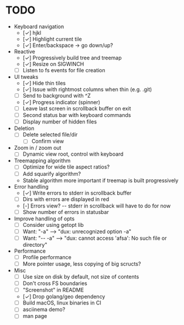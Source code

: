 # TODO

* Keyboard navigation
  * [✓] hjkl
  * [✓] Highlight current tile
  * [✓] Enter/backspace -> go down/up?
* Reactive
  * [✓] Progressively build tree and treemap
  * [✓] Resize on SIGWINCH
  * [ ] Listen to fs events for file creation
* UI tweaks
  * [✓] Hide thin tiles
  * [✓] Issue with rightmost columns when thin (e.g. .git)
  * [ ] Send to background with ^Z
  * [✓] Progress indicator (spinner)
  * [ ] Leave last screen in scrollback buffer on exit
  * [ ] Second status bar with keyboard commands
  * [ ] Display number of hidden files
* Deletion
  * [ ] Delete selected file/dir
    * [ ] Confirm view
* Zoom in / zoom out
  * [ ] Dynamic view root, control with keyboard
* Treemapping algorithm
  * [ ] Optimize for wide tile aspect ratios?
  * [ ] Add squarify algorithm?
  * Stable algorithm more important if treemap is built progressively
* Error handling
  * [✓] Write errors to stderr in scrollback buffer
  * [ ] Dirs with errors are displayed in red
  * [-] Errors view? -- stderr in scrollback will have to do for now
  * [ ] Show number of errors in statusbar
* Improve handling of opts
  * [ ] Consider using getopt lib
  * [ ] Want: "-a" --> "dux: unrecognized option -a"
  * [ ] Want: "-- -a" --> "dux: cannot access 'afsa': No such file or directory"
* Performance
  * [ ] Profile performance
  * [ ] More pointer usage, less copying of big scructs?
* Misc
  * [ ] Use size on disk by default, not size of contents
  * [ ] Don't cross FS boundaries
  * [ ] "Screenshot" in README
  * [✓] Drop golang/geo dependency
  * [ ] Build macOS, linux binaries in CI
  * [ ] asciinema demo?
  * [ ] man page
